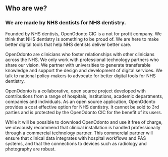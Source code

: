 ## Who are we?
### We are made by NHS dentists for NHS dentistry.

Founded by NHS dentists, OpenOdonto CIC is a not for profit company. We think that NHS dentistry is something to be proud of. We are here to make better digital tools that help NHS dentists deliver better care.


OpenOdonto are clinicians who foster relationships with other clinicians across the NHS. We only work with professional technology partners who share our vision. We partner with universities to generate transferable knowledge and support the design and development of digital services. We talk to national policy-makers to advocate for better digital tools for NHS dentistry.


OpenOdonto is a collaborative, open source project developed with contributions from a range of hospitals, institutions, academic departments, companies and individuals. As an open source application, OpenOdonto provides a cost effective option for NHS dentistry. It cannot be sold to 3rd parties and is protected by the OpenOdonto CIC for the benefit of its users.


While it will be possible to download OpenOdonto and use it free of charge, we obviously recommend that clinical installation is handled professionally through a commercial technology partner. This commercial partner will ensure that clinical data integrates with hospital workflows and PAS systems, and that the connections to devices such as radiology and photography are robust.
